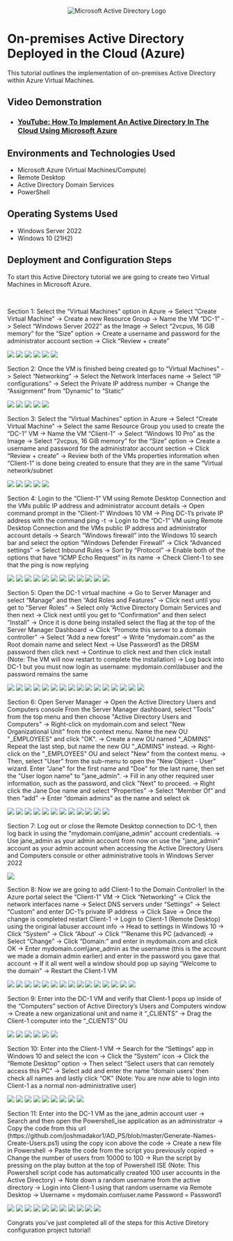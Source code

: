 <p align="center">
<img src="https://i.imgur.com/pU5A58S.png" alt="Microsoft Active Directory Logo"/>
</p>

<h1>On-premises Active Directory Deployed in the Cloud (Azure)</h1>
This tutorial outlines the implementation of on-premises Active Directory within Azure Virtual Machines.<br />

<h2>Video Demonstration</h2>

- ### [YouTube: How To Implement An Active Directory In The Cloud Using Microsoft Azure](https://youtu.be/Skud9OEovqw)

<h2>Environments and Technologies Used</h2>

- Microsoft Azure (Virtual Machines/Compute)
- Remote Desktop
- Active Directory Domain Services
- PowerShell

<h2>Operating Systems Used </h2>

- Windows Server 2022
- Windows 10 (21H2)

<h2>Deployment and Configuration Steps</h2>

<p>To start this Active Directory tutorial we are going to create two Virtual Machines in Microsoft Azure.
</p>
<p>
</p>
<br />
<p>Section 1: Select the “Virtual Machines” option in Azure -> Select “Create Virtual Machine” -> Create a new Resource Group -> Name the VM “DC-1” -> Select “Windows Server 2022” as the Image -> Select “2vcpus, 16 GiB memory” for the “Size” option -> Create a username and password for the administrator account section -> Click “Review + create”</p>
<img src="https://i.gyazo.com/e6a9e290e25895dc34d4e02d354ce40b.png">
<img src="https://i.gyazo.com/d2fee5c127c16f240c64fc22addabeb3.png">
<img src="https://i.gyazo.com/30ddb13bc9a509331963818d763f0be1.png">
<img src="https://i.gyazo.com/d0aa64b7d15ae739868fcbe3c515a09f.png">
<img src="https://i.gyazo.com/142bdf7bba1856b23b5d6bc7287ff0ce.png">
<img src="https://i.gyazo.com/82b68c920f205e3635850a113b6d3ea7.png">
<p>
<p>Section 2: Once the VM is finished being created go to “Virtual Machines” -> Select “Networking” -> Select the Network Interfaces name -> Select “IP configurations” -> Select the Private IP address number -> Change the “Assignment” from “Dynamic” to “Static”</p>
<img src="https://i.gyazo.com/5189f0830049f96b8ea7a0c4355cba4e.png">
<img src="https://i.gyazo.com/086ace2f525faa3a7f8350d446a8af5f.png">
<img src="https://i.gyazo.com/4b7e95fe3c54d9c14de1beba915c441f.png">
<img src="https://i.gyazo.com/79edeede8dc27f725e7c5c4366bc94eb.png">
<img src="https://i.gyazo.com/82b2f02c71057357183691c34bb9c097.png">
<p>Section 3: Select the “Virtual Machines” option in Azure ->  Select “Create Virtual Machine” -> Select the same Resource Group you used to create the “DC-1” VM -> Name the VM “Client-1” -> Select “Windows 10 Pro” as the Image -> Select “2vcpus, 16 GiB memory” for the “Size” option -> Create a username and password for the administrator account section -> Click “Review + create” -> Review both of the VMs properties information when “Client-1” is done being created to ensure that they are in the same “Virtual network/subnet</p>
<img src="https://i.gyazo.com/42530219f21d00948f71f5b2f10e4639.png">
<img src="https://i.gyazo.com/aad925bf3119f50a3fc73bcaf1c0179a.png">
<img src="https://i.gyazo.com/c9fd3e9c824d2313dd47dadd523fb070.png">
<img src="https://i.gyazo.com/33a58fc9bda355e1392c241498ba7c69.png">
<img src="https://i.gyazo.com/925f7743bc5da56465ef21a801465dda.png">
<p>Section 4: Login to the “Client-1” VM using Remote Desktop Connection and the VMs public IP address and administrator account details -> Open command prompt in the “Client-1” Windows 10 VM -> Ping DC-1’s private IP address with the command ping -t <ip address> -> Login to the “DC-1” VM using Remote Desktop Connection and the VMs public IP address and administrator account details -> Search “Windows firewall” into the Windows 10 search bar and select the option “Windows Defender Firewall” -> Click “Advanced settings” -> Select Inbound Rules -> Sort by “Protocol” -> Enable both of the options that have “ICMP Echo Request” in its name -> Check Client-1 to see that the ping is now replying</p>
<img src="https://i.gyazo.com/e4c5cb0d06a36fdfe7ba92f475f3c8c9.png">
<img src="https://i.gyazo.com/95b326db5c13069115cd39fc63ac9bdb.png">
<img src="https://i.gyazo.com/4c957e955bd196a3e22fdff5f76616c1.png">
<img src="https://i.gyazo.com/1bc4737ed9f42402654a510e5b10ffbf.png">
<img src="https://i.gyazo.com/f23a167b54da56e650c42865ffd9f0fa.png">
<img src="https://i.gyazo.com/d7b8aa39253ad6bb9373f95fc04f9ccf.png">
<img src="https://i.gyazo.com/5836b6c5fee146d1da607f5e5d952524.png">
<img src="https://i.gyazo.com/643d195d5c376f8ab07b4cd87357a027.png">
<img src="https://i.gyazo.com/fab7aa0cbeb4d33b8af0c3e972d875d6.png">
<img src="https://i.gyazo.com/2eac7fe96eeca8178cd97d05b119856f.png">
<img src="https://i.gyazo.com/927900553ef274cf44e4c87f9ef8610d.png">
<img src="https://i.gyazo.com/2c426c65fb8632beccf55065a8649382.png">
<p>Section 5: Open the DC-1 virtual machine -> Go to Server Manager and select “Manage” and then “Add Roles and Features” -> Click next until you get to “Server Roles” -> Select only “Active Directory Domain Services and then next -> Click next until you get to “Confirmation” and then select “Install” -> Once it is done being installed select the flag at the top of the Server Manager Dashboard -> Click “Promote this server to a domain controller” -> Select “Add a new forest” -> Write “mydomain.com” as the Root domain name and select Next -> Use Password1 as the DRSM password then click next -> Continue to click next and then click install (Note: The VM will now restart to complete the installation) -> Log back into DC-1 but you must now login as username: mydomain.com\labuser and the password remains the same</p>
<img src="https://i.gyazo.com/002cce0a04acb7e5a6acb87c204f7ca9.png">
<img src="https://i.gyazo.com/7429f203fbc6e96d232e8deeacb1a6b0.png">
<img src="https://i.gyazo.com/bcb02728fb6abd8997b017e222f27564.png">
<img src="https://i.gyazo.com/2b0d4d16cd68c28a531de8cb8daf243d.png">
<img src="https://i.gyazo.com/4f1c4c9992ab8fcad64e04f8bff16408.png">
<img src="https://i.gyazo.com/bc41685accdbfdf8d9d1543264f3f2e2.png">
<img src="https://i.gyazo.com/5251ce4b4b683d7641e4d5621f67d192.png">
<img src="https://i.gyazo.com/0a6eaf91ad9611e6f276fb3f0c97e916.png">
<img src="https://i.gyazo.com/6535686817371af63bd9e08269112ccd.png">
<img src="https://i.gyazo.com/7c31f9fc22750ba9950d9373c4622e9b.png">
<img src="https://i.gyazo.com/18e067bced007e3dbc2b110157a3a2c9.png">
<img src="https://i.gyazo.com/0c9324f96fac859e4854f71d05ef3e70.png">
<img src="https://i.gyazo.com/0a7b004bb24c08d2d76d671f8609377f.png">
<img src="https://i.gyazo.com/d1121eca0c6e5236b2091507f94fff19.png">
<img src="https://i.gyazo.com/6417933072f0b01223a8b29c684f3b9a.png">
<img src="https://i.gyazo.com/7ac566fa9cc2172d7c16210b3e7775e0.png">
<p>Section 6: Open Server Manager -> Open the Active Directory Users and Computers console
From the Server Manager dashboard, select "Tools" from the top menu and then choose "Active Directory Users and Computers" -> Right-click on mydomain.com and select "New Organizational Unit" from the context menu. Name the new OU "_EMPLOYEES" and click "OK". -> Create a new OU named “_ADMINS” Repeat the last step, but name the new OU "_ADMINS" instead. -> Right-click on the "_EMPLOYEES" OU and select "New" from the context menu. -> Then, select "User" from the sub-menu to open the "New Object - User" wizard. Enter "Jane" for the first name and "Doe" for the last name, then set the "User logon name" to "jane_admin". -> Fill in any other required user information, such as the password, and click "Next" to proceed. -> Right click the Jane Doe name and select “Properties” -> Select “Member Of” and then “add” -> Enter “domain admins” as the name and select ok</p>
<img src="https://i.gyazo.com/c64dff3a2971baa69b4a52aa130c054e.png">
<img src="https://i.gyazo.com/c58b9a0574c90f044241a6d0b8d7e49c.png">
<img src="https://i.gyazo.com/68ed6f39cf2b674246ad827277e41d2f.png">
<img src="https://i.gyazo.com/70cdbd2bd7d2e47e9010c24deeb9f8af.png">
<img src="https://i.gyazo.com/e3207416b0bfc288e936372b3e7290d4.png">
<img src="https://i.gyazo.com/4ed6584a87bf20bbc825bd76141599f7.png">
<img src="https://i.gyazo.com/b6c6d539f41855f70cdd69fbfeef92eb.png">
<img src="https://i.gyazo.com/d154ea8ba76acf37da305a9b67d488eb.png">
<img src="https://i.gyazo.com/f8a68944b07ee1c639ac71fba342fb48.png">
<img src="https://i.gyazo.com/62f542526d4c69f70dba813a2317e325.png">
<img src="https://i.gyazo.com/60e628202b239b318f6d2232d6971215.png">
<img src="https://i.gyazo.com/de538fed61a7b9b596335dc82cda503b.png">
<p>Section 7: Log out or close the Remote Desktop connection to DC-1, then log back in using the "mydomain.com\jane_admin" account credentials. -> Use jane_admin as your admin account from now on use the "jane_admin" account as your admin account when accessing the Active Directory Users and Computers console or other administrative tools in Windows Server 2022</p>
<img src="https://i.gyazo.com/c979e21e87be68c7a628025332b2b9a9.png">
<p>Section 8: Now we are going to add Client-1 to the Domain Controller! In the Azure portal select the “Client-1” VM -> Click “Networking” -> Click the network interfaces name ->  Select DNS servers under “Settings” -> Select “Custom” and enter DC-1’s private IP address -> Click Save -> Once the change is completed restart Client-1 -> Login to Client-1 (Remote Desktop) using the original labuser account info -> Head to settings in Windows 10 -> Click “System” -> Click “About’ -> Click “”Rename this PC (advanced) -> Select “Change” -> Click “Domain:” and enter in mydomain.com and click OK -> Enter mydomain.com\jane_admin as the username (this is the account we made a domain admin earlier) and enter in the password you gave that account -> If it all went well a window should pop up saying “Welcome to the domain” -> Restart the Client-1 VM</p>
<img src="https://i.gyazo.com/c979e21e87be68c7a628025332b2b9a9.png">
<img src="https://i.gyazo.com/a98a7bcd9b19e4e0491fe720870c577f.png">
<img src="https://i.gyazo.com/d5cd5c3d4aba68e5c4ecdd44c538ab51.png">
<img src="https://i.gyazo.com/a065dc5877eb4cfe865d9d2f1925a3ca.png">
<img src="https://i.gyazo.com/0fca136cad3e0912f15c6e47ad14e755.png">
<img src="https://i.gyazo.com/3edaa86a9e7b51d9a349d57f736cf5d7.png">
<img src="https://i.gyazo.com/7f0c8180e5466171006c9d168413530d.png">
<img src="https://i.gyazo.com/87827edf789e906e599d43a70005f527.png">
<img src="https://i.gyazo.com/dcbb9983c3cfff76c4c29d18d7b4d53c.png">
<img src="https://i.gyazo.com/3fcd9e3541defc94d363d666e8744b04.png">
<img src="https://i.gyazo.com/a39c327c8eff1885d49a2a3dc9877ee3.png">
<img src="https://i.gyazo.com/59017ee6a5ca842ea6035576b9ac4f0c.png">
<img src="https://i.gyazo.com/d2a7ce453b03b81d62b209093a398705.png">
<img src="https://i.gyazo.com/8ea2735d809a568807a0de7f78240293.png">
<img src="https://i.gyazo.com/a1c9440445fb1c13923927f5d1aa6d62.png">
<p>Section 9: Enter into the DC-1 VM and verify that Client-1 pops up inside of the “Computers” section of Active Directory’s Users and Computers window -> Create a new organizational unit and name it “_CLIENTS” -> Drag the Client-1 computer into the “_CLIENTS” OU</p>
<img src="https://i.gyazo.com/2fc06e2dcd31240b7b1080d2a9aee8f9.png">
<img src="https://i.gyazo.com/3ce843e3d594c8036bdfd3e843023e5f.png">
<img src="https://i.gyazo.com/b8b3f13de5d4c39f907bcbfc5579b73f.png">
<img src="https://i.gyazo.com/b5e29f354edce07682946122efd0cbda.png">
<img src="https://i.gyazo.com/ff4a0964af131c29e62c247c0be81f62.png">
<img src="https://i.gyazo.com/2e903d0d68c04d5f86c2ca135cd057f7.png">
<p>Section 10: Enter into the Client-1 VM -> Search for the “Settings” app in Windows 10 and select the icon -> Click the “System” icon -> Click the “Remote Desktop” option -> Then select “Select users that can remotely access this PC” -> Select add and enter the name “domain users’ then check all names and lastly click “OK” (Note: You are now able to login into Client-1 as a normal non-administrative user)</p>
<img src="https://i.gyazo.com/765a956354cc0bc75ca17edc7cbdcf37.png">
<img src="https://i.gyazo.com/afb3acced72fe804be47bcc3fd2fce85.png">
<img src="https://i.gyazo.com/337e28bb29d8217f1587c4cc9157fd41.png">
<img src="https://i.gyazo.com/b1998e7d86a5226e0d350db32fa13564.png">
<img src="https://i.gyazo.com/bfa215aba1544192eb9e1afaf753ae9c.png">
<img src="https://i.gyazo.com/3f43bc72b307d63ce4c8923b4190980e.png">
<img src="https://i.gyazo.com/64be22dfb4f72d8570569b062124603c.png">
<img src="https://i.gyazo.com/a3352675f4155482049e8b7c6518da32.png">
<img src="https://i.gyazo.com/6ed8df86109ea18246f4ed97b798b2ed.png">
<p>Section 11: Enter into the DC-1 VM as the jane_admin account user -> Search and then open the Powershell_ise application as an administrator -> Copy the code from this url (https://github.com/joshmadakor1/AD_PS/blob/master/Generate-Names-Create-Users.ps1) using the copy icon above the code -> Create a new file in Powershell -> Paste the code from the script you previously copied -> Change the number of users from 10000 to 100 -> Run the script by pressing on the play button at the top of Powershell ISE (Note: This Powershell script code has automatically created 100 user accounts in the Active Directory) -> Note down a random username from the active directory -> Login into Client-1 using that random username via Remote Desktop -> Username = mydomain.com\user.name Password = Password1</p>
<img src="https://i.gyazo.com/70226bfef483bf9221209da72fbcb897.png">
<img src="https://i.gyazo.com/4d5f709e2fa6a686b91dac5f7fb554a3.png">
<img src="https://i.gyazo.com/3b5432f7fa9ac6c2183c072e8ee1af23.png">
<img src="https://i.gyazo.com/d05ef2a94eecebb7e1669842bc00378c.png">
<img src="https://i.gyazo.com/a071b4c042073d3a2fa5a92f844d4fed.png">
<img src="https://i.gyazo.com/c8f49cef1c2873a7d2f8e08e96eff35f.png">
<img src="https://i.gyazo.com/3a20ec05a91c60da04c24ec68dd8363e.png">
<img src="https://i.gyazo.com/fa94f66111d0a5ff708b656e2fae1629.png">
<img src="https://i.gyazo.com/368f9ce60e3f68646368870466b0ade7.png">
<img src="https://i.gyazo.com/351932c46b537639d4fb39da2dd43c6f.png">
<img src="https://i.gyazo.com/f5cda273e15ebce56e055ad6f454dc9d.png">
<p>Congrats you’ve just completed all of the steps for this Active Diretory configuration project tutorial!</p>
